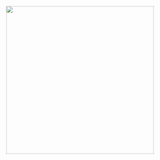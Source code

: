 
<p align="center">
  <img width="400" height="400" src="https://i.ibb.co/nmsKkvp/Getting-Coffee-pana.png">
</p>
